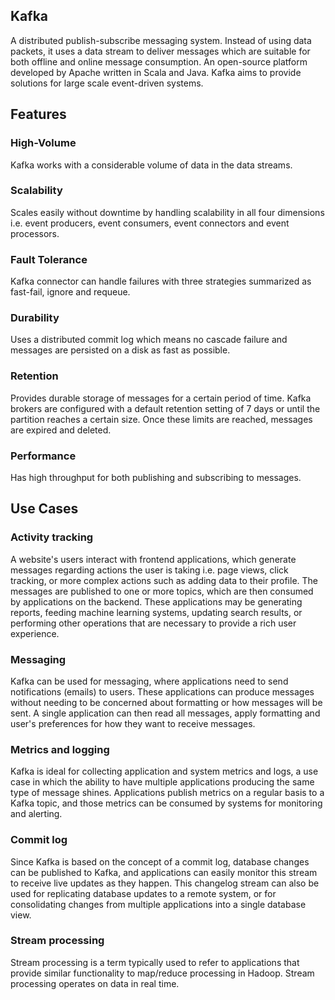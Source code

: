 ## Kafka

A distributed publish-subscribe messaging system. Instead of using data packets, it uses a data stream to deliver messages which are suitable for both offline and online message consumption. An open-source platform developed by Apache written in Scala and Java. Kafka aims to provide solutions for large scale event-driven systems.

## Features

### High-Volume

Kafka works with a considerable volume of data in the data streams.

### Scalability

Scales easily without downtime by handling scalability in all four dimensions i.e. event producers, event consumers, event connectors and event processors.

### Fault Tolerance

Kafka connector can handle failures with three strategies summarized as fast-fail, ignore and requeue.

### Durability

Uses a distributed commit log which means no cascade failure and messages are persisted on a disk as fast as possible.

### Retention

Provides durable storage of messages for a certain period of time. Kafka brokers are configured with a default retention setting of 7 days or until the partition reaches a certain size. Once these limits are reached, messages are expired and deleted.

### Performance

Has high throughput for both publishing and subscribing to messages.

## Use Cases

### Activity tracking

A website's users interact with frontend applications, which generate messages regarding actions the user is taking i.e. page views, click tracking, or more complex actions such as adding data to their profile. The messages are published to one or more topics, which are then consumed by applications on the backend. These applications may be generating reports, feeding machine learning systems, updating search results, or performing other operations that are necessary to provide a rich user experience.

### Messaging

Kafka can be used for messaging, where applications need to send notifications (emails) to users. These applications can produce messages without needing to be concerned about formatting or how messages will be sent. A single application can then read all messages, apply formatting and user's preferences for how they want to receive messages.

### Metrics and logging

Kafka is ideal for collecting application and system metrics and logs, a use case in which the ability to have multiple applications producing the same type of message shines. Applications publish metrics on a regular basis to a Kafka topic, and those metrics can be consumed by systems for monitoring and alerting.

### Commit log

Since Kafka is based on the concept of a commit log, database changes can be published to Kafka, and applications can easily monitor this stream to receive live updates as they happen. This changelog stream can also be used for replicating database updates to a remote system, or for consolidating changes from multiple applications into a single database view.

### Stream processing

Stream processing is a term typically used to refer to applications that provide similar functionality to map/reduce processing in Hadoop. Stream processing operates on data in real time.
